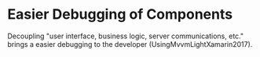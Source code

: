 # Easier Debugging of Components

Decoupling "user interface, business logic, server communications, etc." brings a easier debugging to the developer (UsingMvvmLightXamarin2017).

